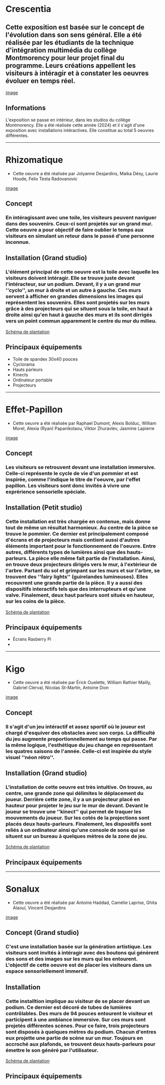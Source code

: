 # Crescentia
## Cette exposition est basée sur le concept de l'évolution dans son sens général. Elle a été réalisée par les étudiants de la technique d'intégration multimédia du collège Montmorency pour leur projet final du programme. Leurs créations appellent les visiteurs à intéragir et à constater les oeuvres évoluer en temps réel.

[image]()

## Informations 
L'exposition se passe en intérieur, dans les studios du collège Montmorency. Elle a été réalisée cette année (2024) et il s'agit d'une exposition avec installations intéractives. Elle constitue au total 5 oeuvres différentes.
_____________________________________________________________________________________________________________
# Rhizomatique
- Cette oeuvre a été réalisée par Jolyanne Desjardins, Maika Désy, Laurie Houde, Felix Testa Radovanovic
  
[image]()

## Concept
### En intéragissant avec une toile, les visiteurs peuvent naviguer dans des souvenirs. Ceux-ci sont projetés sur un grand mur. Cette oeuvre a pour objectif de faire oublier le temps aux visiteurs en simulant un retour dans le passé d'une personne inconnue.

## Installation (Grand studio)
### L'élément principal de cette oeuvre est la toile avec laquelle les visiteurs doivent intéragir. Elle se trouve juste devant l'intéracteur, sur un podium. Devant, il y a un grand mur ''cyclo'', un mur à droite et un autre à gauche. Ces murs servent à afficher en grandes dimensions les images qui représentent les souvenirs. Elles sont projetés sur les murs grâce à des projecteurs qui se situent sous la toile, en haut à droite ainsi qu'en haut à gauche des murs et ils sont dirrigés vers un point commun apparement le centre du mur du milieu.   

[Schéma de plantation]()

## Principaux équipements 
- Toile de spandex 30x40 pouces
- Cyclorama
- Hauts parleurs
- Kinects
- Ordinateur portable
- Projecteurs
_____________________________________________________________________________________________________________
# Effet-Papillon
- Cette oeuvre a été réalisée par Raphael Dumont, Alexis Bolduc, William Morel, Alexia (Ryan) Papanikolaou, Viktor Zhuravlev, Jasmine Lapierre 

[image]()

## Concept
### Les visiteurs se retrouvent devant une installation immersive. Celle-ci représente le cycle de vie d'un pommier et est inspirée, comme l'indique le titre de l'oeuvre, par l'effet papillon. Les visiteurs sont donc invités à vivre une exprérience sensorielle spéciale.

## Installation (Petit studio)
### Cette installation est très chargée en contenue, mais donne tout de même un résultat harmonieux. Au centre de la pièce se trouve le pommier. Ce dernier est principalement composé d'écrans et de projecteurs mais contient aussi d'autres éléments important pour le fonctionnement de l'oeuvre. Entre autres, différents types de lumières ainsi que des hauts-parleurs. La pièce elle même fait partie de l'installation. Ainsi, on trouve deux projecteurs dirigés vers le mur, à l'extérieur de l'arbre. Partant du sol et grimpant sur les murs et sur l'arbre, se trouvent des ''fairy lights'' (guirelandes lumineuses). Elles recouvrent une grande partie de la pièce. Il y a aussi des dispositifs interactifs tels que des  interrupteurs et qu'une valve. Finalement, deux haut parleurs sont situés en hauteur, sur les coins de la pièce.

[Schéma de plantation]()

## Principaux équipements 
- Écrans Rasberry Pi
- 
_____________________________________________________________________________________________________________
# Kigo
- Cette oeuvre a été réalisée par Érick Ouelette, William Rathier Mailly, Gabriel Clerval, Nicolas St-Martin, Antoine Dion

[image]()

## Concept
### Il s'agit d'un jeu intéractif et assez sportif où le joueur est chargé d'esquiver des obstacles avec son corps. La difficulté du jeu augmente proportionnellement au temps qui passe. Par la même logique, l'esthétique du jeu change en représentant les quatres saisons de l'année. Celle-ci est inspirée du style visuel ''néon rétro''.

## Installation (Grand studio)
### L'installation de cette oeuvre est très intuitive. On trouve, au centre, une grande zone qui délimites le déplacement du joueur. Derrière cette zone, il y a un projecteur placé en hauteur pour projeter le jeu sur le mur de devant. Devant le joueur se trouve une ''kinect'' qui permet de traquer les mouvements du joueur. Sur les cotés de la projections sont placés deux hauts-parleurs. Finalement, les dispositifs sont reliés à un ordinateur ainsi qu'une console de sons qui se situent sur un bureau à quelques mètres de la zone de jeu.

[Schéma de plantation]()

## Principaux équipements 

_____________________________________________________________________________________________________________
# Sonalux
- Cette oeuvre a été réalisée par Antoine Haddad, Camélie Laprise, Ghita Alaoui, Vincent Desjardins

[image]()

## Concept (Grand studio)
### C'est une installation basée sur la génération artistique. Les visiteurs sont invités à intéragir avec des boutons qui génèrent des sons et des images sur les murs qui les entourent. L'objectif de cette oeuvre est de placer les visiteurs dans un espace sensoriellement immersif.

## Installation
### Cette installtion implique au visiteur de se placer devant un podium. Ce dernier est décoré de tubes de lumières contrôlables. Des murs de 94 pouces entourent le visiteur et participent à une ambiance immersive. Sur ces murs sont projetés différentes scènes. Pour ce faire, trois projecteurs sont disposés à quelques mètres du podium. Chacun d'entres eux projette une partie de scène sur un mur. Toujours en accroché aux plafonds, se trouvent deux hauts-parleurs pour émettre le son généré par l'utilisateur.


[Schéma de plantation]()

## Principaux équipements 
